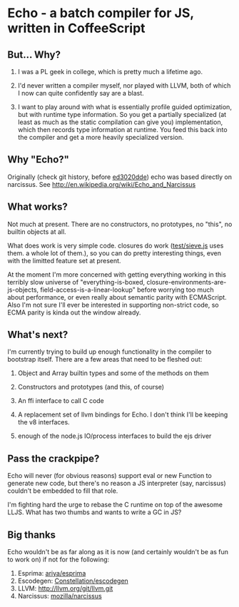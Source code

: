 Echo - a batch compiler for JS, written in CoffeeScript
=======================================================

But... Why?
-----------

1. I was a PL geek in college, which is pretty much a lifetime ago.

2. I'd never written a compiler myself, nor played with LLVM, both of
which I now can quite confidently say are a blast.

3. I want to play around with what is essentially profile guided
optimization, but with runtime type information.  So you get a
partially specialized (at least as much as the static compilation can
give you) implementation, which then records type information at
runtime.  You feed this back into the compiler and get a more heavily
specialized version.

Why "Echo?"
-----------

Originally (check git history, before [ed3020dde](https://github.com/toshok/echo-js/commit/ed3020dde7d33018720b26484e98390ab6c69718)) echo was based directly on narcissus.  See http://en.wikipedia.org/wiki/Echo_and_Narcissus

What works?
-----------

Not much at present.  There are no constructors, no prototypes, no
"this", no builtin objects at all.

What does work is very simple code.  closures do work ([test/sieve.js](https://github.com/toshok/echo-js/blob/master/test/sieve.js)
uses them.  a whole lot of them.), so you can do pretty interesting
things, even with the limitted feature set at present.

At the moment I'm more concerned with getting everything working in
this terribly slow universe of "everything-is-boxed,
closure-environments-are-js-objects, field-access-is-a-linear-lookup"
before worrying too much about performance, or even really about
semantic parity with ECMAScript.  Also I'm not sure I'll ever be
interested in supporting non-strict code, so ECMA parity is kinda out
the window already.


What's next?
------------

I'm currently trying to build up enough functionality in the compiler
to bootstrap itself.  There are a few areas that need to be fleshed
out:

1. Object and Array builtin types and some of the methods on them

2. Constructors and prototypes (and this, of course)

3. An ffi interface to call C code

4. A replacement set of llvm bindings for Echo.  I don't think I'll be
keeping the v8 interfaces.

5. enough of the node.js IO/process interfaces to build the ejs driver


Pass the crackpipe?
-------------------

Echo will never (for obvious reasons) support eval or new Function to
generate new code, but there's no reason a JS interpreter (say,
narcissus) couldn't be embedded to fill that role.

I'm fighting hard the urge to rebase the C runtime on top of the awesome
LLJS.  What has two thumbs and wants to write a GC in JS?


Big thanks
----------

Echo wouldn't be as far along as it is now (and certainly wouldn't be
as fun to work on) if not for the following:

1. Esprima:   [ariya/esprima](https://github.com/ariya/esprima)
2. Escodegen: [Constellation/escodegen](https://github.com/Constellation/escodegen)
3. LLVM:      http://llvm.org/git/llvm.git
4. Narcissus: [mozilla/narcissus](https://github.com/mozilla/narcissus)